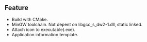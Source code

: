 ## Feature

* Build with CMake.
* MinGW toolchain. Not depent on libgcc_s_dw2-1.dll, static linked.
* Attach icon to executable(.exe).
* Application information template.

